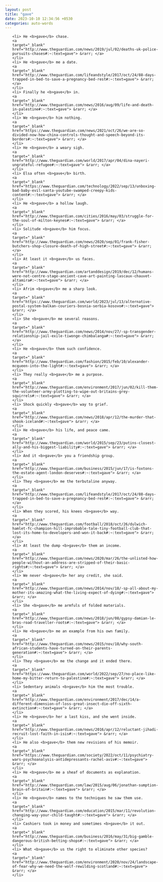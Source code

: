 ```yaml
---
layout: post
title: "gave"
date: 2023-10-10 12:34:56 +0530
categories: auto-words
---
```

<ol>

    <li> He <b>gave</b> chase.
    <a 
    target="_blank" 
    href="http://www.theguardian.com/news/2019/jul/02/deaths-uk-police-pursuits-chases#:~:text=gave"> &rarr; </a>
    </li>
    <li> He <b>gave</b> me a date.
    <a 
    target="_blank" 
    href="http://www.theguardian.com/lifeandstyle/2017/oct/24/88-days-trapped-in-bed-to-save-a-pregnancy-bed-rest#:~:text=gave"> &rarr; </a>
    </li>
    <li> Finally he <b>gave</b> in.
    <a 
    target="_blank" 
    href="http://www.theguardian.com/news/2016/aug/09/life-and-death-in-palestine#:~:text=gave"> &rarr; </a>
    </li>
    <li> We <b>gave</b> him nothing.
    <a 
    target="_blank" 
    href="https://www.theguardian.com/news/2021/oct/26/we-are-so-divided-now-how-china-controls-thought-and-speech-beyond-its-borders#:~:text=gave"> &rarr; </a>
    </li>
    <li> He <b>gave</b> a weary sigh.
    <a 
    target="_blank" 
    href="http://www.theguardian.com/world/2017/apr/04/dina-nayeri-ungrateful-refugee#:~:text=gave"> &rarr; </a>
    </li>
    <li> Elsa often <b>gave</b> birth.
    <a 
    target="_blank" 
    href="https://www.theguardian.com/technology/2022/sep/13/unboxing-bad-baby-evil-santa-youtube-swamped-creepy-kids-content#:~:text=gave"> &rarr; </a>
    </li>
    <li> He <b>gave</b> a hollow laugh.
    <a 
    target="_blank" 
    href="http://www.theguardian.com/cities/2016/may/03/struggle-for-the-soul-of-milton-keynes#:~:text=gave"> &rarr; </a>
    </li>
    <li> Solitude <b>gave</b> him focus.
    <a 
    target="_blank" 
    href="http://www.theguardian.com/news/2020/sep/01/frank-fisher-butchers-shop-closure-death-of-high-street#:~:text=gave"> &rarr; </a>
    </li>
    <li> At least it <b>gave</b> us faces.
    <a 
    target="_blank" 
    href="http://www.theguardian.com/artanddesign/2019/dec/12/humans-were-not-centre-stage-ancient-cave-art-painting-lascaux-chauvet-altamira#:~:text=gave"> &rarr; </a>
    </li>
    <li> Afrim <b>gave</b> me a sharp look.
    <a 
    target="_blank" 
    href="https://www.theguardian.com/world/2023/jul/13/alternative-postal-system-balkan-couriers-bosnia-serbia-kosovo#:~:text=gave"> &rarr; </a>
    </li>
    <li> She <b>gave</b> me several reasons.
    <a 
    target="_blank" 
    href="http://www.theguardian.com/news/2014/nov/27/-sp-transgender-relationship-jail-exile-tiwonge-chimbalanga#:~:text=gave"> &rarr; </a>
    </li>
    <li> He <b>gave</b> them such confidence.
    <a 
    target="_blank" 
    href="http://www.theguardian.com/fashion/2015/feb/10/alexander-mcqueen-into-the-light#:~:text=gave"> &rarr; </a>
    </li>
    <li> They really <b>gave</b> me a purpose.
    <a 
    target="_blank" 
    href="http://www.theguardian.com/environment/2017/jun/02/kill-them-the-volunteer-army-plotting-to-wipe-out-britains-grey-squirrels#:~:text=gave"> &rarr; </a>
    </li>
    <li> Shock quickly <b>gave</b> way to grief.
    <a 
    target="_blank" 
    href="http://www.theguardian.com/news/2018/apr/12/the-murder-that-shook-iceland#:~:text=gave"> &rarr; </a>
    </li>
    <li> He <b>gave</b> his life, and peace came.
    <a 
    target="_blank" 
    href="http://www.theguardian.com/world/2015/sep/23/putins-closest-ally-and-his-biggest-liability#:~:text=gave"> &rarr; </a>
    </li>
    <li> And it <b>gave</b> you a friendship group.
    <a 
    target="_blank" 
    href="http://www.theguardian.com/business/2015/jun/17/is-foxtons-the-estate-agent-london-deserves#:~:text=gave"> &rarr; </a>
    </li>
    <li> They <b>gave</b> me the terbutaline anyway.
    <a 
    target="_blank" 
    href="http://www.theguardian.com/lifeandstyle/2017/oct/24/88-days-trapped-in-bed-to-save-a-pregnancy-bed-rest#:~:text=gave"> &rarr; </a>
    </li>
    <li> When they scored, his knees <b>gave</b> way.
    <a 
    target="_blank" 
    href="http://www.theguardian.com/football/2018/oct/26/dulwich-hamlet-fc-champion-hill-improbable-tale-tiny-football-club-that-lost-its-home-to-developers-and-won-it-back#:~:text=gave"> &rarr; </a>
    </li>
    <li> At least the dump <b>gave</b> them an income.
    <a 
    target="_blank" 
    href="http://www.theguardian.com/news/2020/mar/26/the-unlisted-how-people-without-an-address-are-stripped-of-their-basic-rights#:~:text=gave"> &rarr; </a>
    </li>
    <li> We never <b>gave</b> her any credit, she said.
    <a 
    target="_blank" 
    href="http://www.theguardian.com/news/2014/nov/18/-sp-all-about-my-mother-its-amazing-what-the-living-expect-of-dying#:~:text=gave"> &rarr; </a>
    </li>
    <li> She <b>gave</b> me armfuls of folded materials.
    <a 
    target="_blank" 
    href="http://www.theguardian.com/news/2018/jun/08/gypsy-damian-le-bras-road-traveller-roots#:~:text=gave"> &rarr; </a>
    </li>
    <li> He <b>gave</b> me an example from his own family.
    <a 
    target="_blank" 
    href="http://www.theguardian.com/news/2015/nov/18/why-south-african-students-have-turned-on-their-parents-generation#:~:text=gave"> &rarr; </a>
    </li>
    <li> They <b>gave</b> me the change and it ended there.
    <a 
    target="_blank" 
    href="https://www.theguardian.com/world/2022/sep/27/no-place-like-home-my-bitter-return-to-palestine#:~:text=gave"> &rarr; </a>
    </li>
    <li> Sedentary animals <b>gave</b> him the most trouble.
    <a 
    target="_blank" 
    href="http://www.theguardian.com/environment/2017/dec/14/a-different-dimension-of-loss-great-insect-die-off-sixth-extinction#:~:text=gave"> &rarr; </a>
    </li>
    <li> He <b>gave</b> her a last kiss, and she went inside.
    <a 
    target="_blank" 
    href="http://www.theguardian.com/news/2016/apr/12/reluctant-jihadi-recruit-lost-faith-in-isis#:~:text=gave"> &rarr; </a>
    </li>
    <li> He also <b>gave</b> them new revisions of his memoir.
    <a 
    target="_blank" 
    href="https://www.theguardian.com/society/2022/oct/11/psychiatry-wars-psychoanalysis-antidepressants-rachel-aviv#:~:text=gave"> &rarr; </a>
    </li>
    <li> He <b>gave</b> me a sheaf of documents as explanation.
    <a 
    target="_blank" 
    href="http://www.theguardian.com/law/2015/aug/06/jonathan-sumption-brain-of-britain#:~:text=gave"> &rarr; </a>
    </li>
    <li> He <b>gave</b> names to the techniques he saw them use.
    <a 
    target="_blank" 
    href="http://www.theguardian.com/education/2015/mar/11/revolution-changing-way-your-child-taught#:~:text=gave"> &rarr; </a>
    </li>
    <li> Cashiers took in money and sometimes <b>gave</b> it out.
    <a 
    target="_blank" 
    href="http://www.theguardian.com/business/2016/may/31/big-gamble-dangerous-british-betting-shops#:~:text=gave"> &rarr; </a>
    </li>
    <li> What <b>gave</b> us the right to eliminate other species?
    <a 
    target="_blank" 
    href="http://www.theguardian.com/environment/2020/nov/24/landscape-of-fear-why-we-need-the-wolf-rewilding-scotland#:~:text=gave"> &rarr; </a>
    </li>